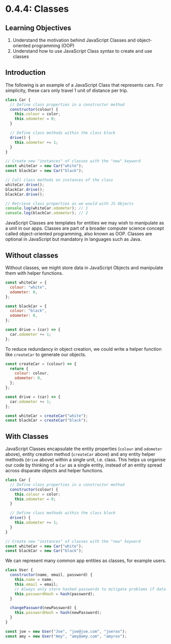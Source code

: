 # 0.4.4: Classes

## Learning Objectives

1. Understand the motivation behind JavaScript Classes and object-oriented programming (OOP)
2. Understand how to use JavaScript Class syntax to create and use classes

## Introduction

The following is an example of a JavaScript Class that represents cars. For simplicity, these cars only travel 1 unit of distance per trip.

```javascript
class Car {
  // Define class properties in a constructor method
  constructor(colour) {
    this.colour = color;
    this.odometer = 0;
  }

  // Define class methods within the class block
  drive() {
    this.odometer += 1;
  }
}

// Create new "instances" of classes with the "new" keyword
const whiteCar = new Car("white");
const blackCar = new Car("black");

// Call class methods on instances of the class
whiteCar.drive();
blackCar.drive();
blackCar.drive();

// Retrieve class properties as we would with JS Objects
console.log(whiteCar.odometer); // 1
console.log(blackCar.odometer); // 2
```

JavaScript Classes are templates for entities we may wish to manipulate as a unit in our apps. Classes are part of a broader computer science concept called object-oriented programming, also known as OOP. Classes are optional in JavaScript but mandatory in languages such as Java.

## Without classes

Without classes, we might store data in JavaScript Objects and manipulate them with helper functions.

```javascript
const whiteCar = {
  colour: "white",
  odometer: 0,
};

const blackCar = {
  colour: "black",
  odometer: 0,
};

const drive = (car) => {
  car.odometer += 1;
};
```

To reduce redundancy in object creation, we could write a helper function like `createCar` to generate our objects.

```javascript
const createCar = (colour) => {
  return {
    colour: colour,
    odometer: 0,
  };
};

const drive = (car) => {
  car.odometer += 1;
};

const whiteCar = createCar("white");
const blackCar = createCar("black");
```

## With Classes

JavaScript Classes encapsulate the entity properties (`colour` and `odometer` above), entity creation method (`createCar` above) and any entity helper methods (`drive` above) within a single unit, i.e. class. This helps us organise our code by thinking of a `Car` as a single entity, instead of an entity spread across disparate objects and helper functions.

```javascript
class Car {
  // Define class properties in a constructor method
  constructor(colour) {
    this.colour = color;
    this.odometer = 0;
  }

  // Define class methods within the class block
  drive() {
    this.odometer += 1;
  }
}

// Create new "instances" of classes with the "new" keyword
const whiteCar = new Car("white");
const blackCar = new Car("black");
```

We can represent many common app entities as classes, for example users.

```javascript
class User {
  constructor(name, email, password) {
    this.name = name;
    this.email = email;
    // Always only store hashed passwords to mitigate problems if data stolen
    this.passwordHash = hash(password);
  }

  changePassword(newPassword) {
    this.passwordHash = hash(newPassword);
  }
}

const joe = new User("Joe", "joe@joe.com", "joerox");
const amy = new User("Amy", "amy@amy.com", "amyrox");
```
